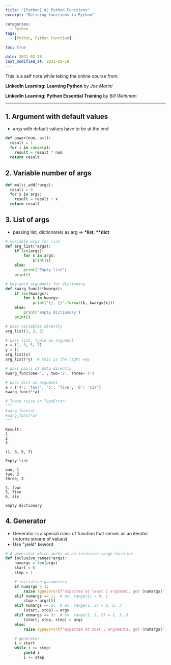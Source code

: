 ```yaml
---
title: "[Python] #2 Python Functions"
excerpt: "Defining functions in Python"

categories:
  - Python
tags:
  - [Python, Python Function]

toc: true

date: 2021-02-18
last_modified_at: 2021-02-18
---
```


This is a self note while taking the online course from:

**LinkedIn Learning: Learning Python** by _Joe Marini_

**LinkedIn Learning: Python Essential Training** by _Bill Weinman_

---

## 1. Argument with default values

- args with default values have to be at the end

```python
def power(num, a=1):
  result = 1
  for i in range(a):
    result = result * num
  return result
```

## 2. Variable number of args

```python
def multi_add(*args):
  result = 0
  for x in args:
    result = result + x
  return result
```

## 3. List of args

- passing list, dictionareis as arg => **\*list**, **\*\*dict**

```python
# variable args for list
def arg_list(*args):
    if len(args):
        for s in args:
            print(s)
    else:
        print("Empty list")
    print()

# key-word arguments for dictionary
def kwarg_func(**kwargs):
    if len(kwargs):
        for k in kwargs:
            print('{}, {}'.format(k, kwargs[k]))
    else:
        print('empty dictionary')
    print()

# pass variables directly
arg_list(1, 2, 3)

# pass list, tuple as argument
x = (1, 3, 5, 7)
y = []
arg_list(x)
arg_list(*y)  # this is the right way

# pass pairs of data directly
kwarg_func(one='1', two='2', three='3')

# pass dict as argument
a = {'4': 'four', '5': 'five', '6': 'six'}
kwarg_func(**a)

# These raise an TypeError:
"""
kwarg_func(a)
kwarg_func(*a)
"""
```

```
Result:
1
2
3

(1, 3, 5, 7)

Empty list

one, 1
two, 2
three, 3

4, four
5, five
6, six

empty dictionary
```

## 4. Generator

- Generator is a special class of function that serves as an iterator (returns stream of values)
- Use "yield" keword

```python
# A generator which works as an inclusive range function
def inclusive_range(*args):
    numargs = len(args)
    start = 0
    step = 1

    # initialize parameters
    if numargs < 1:
        raise TypeError(f'expected at least 1 argument, got {numargs}')
    elif numargs == 1:  # ex. range(1) = 0, 1
        stop = args[0]
    elif numargs == 2:  # ex. range(1, 3) = 1, 2, 3
        (start, stop) = args
    elif numargs == 3:  # ex. range(1, 5, 2) = 1, 3, 5
        (start, stop, step) = args
    else:
        raise TypeError(f'expected at most 3 arguments, got {numargs}')

    # generator
    i = start
    while i <= stop:
        yield i
        i += step
```

